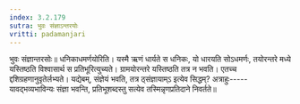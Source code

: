 ```yaml
---
index: 3.2.179
sutra: भुवः संज्ञाऽन्तरयोः
vritti: padamanjari
---
```


 भुवः संज्ञान्तरसोः॥ धनिकाधमर्णयोरिति। यस्मै ऋणं धार्यते स धनिकः, यो धारयति सोऽधमर्णः, तयोरन्तरे मध्ये यस्तिष्ठति विश्वासार्थ स प्रतिभूरित्युच्यते। ग्रामयोरन्तरे यस्तिष्ठति तत्र न भवति। एतच्च द्दशिग्रहणानुवृतेर्लभ्यते। यद्येबम्, संज्ञेयं भवति, तत्र ठ्संज्ञायाम्ऽ इत्येव सिद्धम्? अत्राहुः-----यावद्भव्यभाविन्यः संज्ञा भवन्ति, प्रतिभूशब्दस्तु सत्येव तस्मिन्नृणप्रतिदाने निवर्तते॥